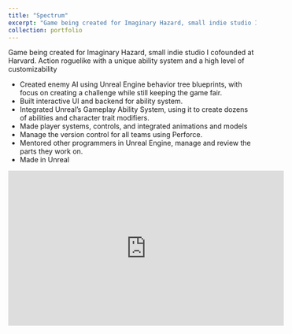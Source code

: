 ```yaml
---
title: "Spectrum"
excerpt: "Game being created for Imaginary Hazard, small indie studio I cofounded at Harvard. Action roguelike with a unique ability system and a high level of customizability.<br/><img src='/images/SpectrumDemo.jpg' width="300" height="200">"
collection: portfolio
---
```

Game being created for Imaginary Hazard, small indie studio I cofounded at Harvard. Action roguelike with a unique ability system and a high level of customizability

- Created enemy AI using Unreal Engine behavior tree blueprints, with focus on creating a challenge while still keeping the game fair.
- Built interactive UI and backend for ability system.
- Integrated Unreal’s Gameplay Ability System, using it to create dozens of abilities and character trait modifiers.
- Made player systems, controls, and integrated animations and models
- Manage the version control for all teams using Perforce.
- Mentored other programmers in Unreal Engine, manage and review the parts they work on.
- Made in Unreal

<iframe width="560" height="315" src="https://www.youtube.com/embed/Tr-lacjNUD0" frameborder="0" allowfullscreen></iframe>

